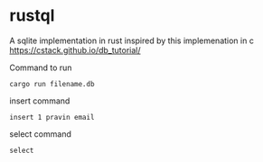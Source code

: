 # rustql
A sqlite implementation in rust inspired by this implemenation in c https://cstack.github.io/db_tutorial/

Command to run 
```
cargo run filename.db
```
insert command 
```
insert 1 pravin email
```
select command
```
select
```

